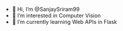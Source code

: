 - 👋 Hi, I’m @SanjaySriram99
- 👀 I’m interested in Computer Vision
- 🌱 I’m currently learning Web APIs in Flask

<!---
SanjaySriram99/SanjaySriram99 is a ✨ special ✨ repository because its `README.md` (this file) appears on your GitHub profile.
You can click the Preview link to take a look at your changes.
--->
